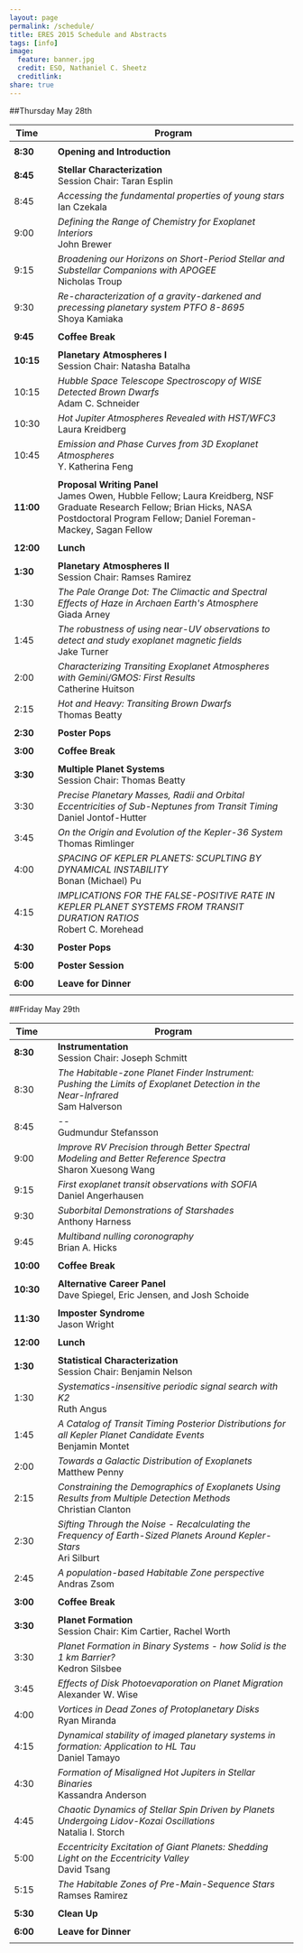 ```yaml
---
layout: page
permalink: /schedule/
title: ERES 2015 Schedule and Abstracts 
tags: [info]
image:
  feature: banner.jpg
  credit: ESO, Nathaniel C. Sheetz
  creditlink: 
share: true
---
```


##Thursday May 28th


Time | | Program
------|------|-----------
 | | 
**8:30**| |**Opening and Introduction**
 | | 
**8:45**| |**Stellar Characterization**<br>Session Chair: Taran Esplin
8:45| |*Accessing the fundamental properties of young stars*<br>Ian Czekala
9:00| |*Defining the Range of Chemistry for Exoplanet Interiors*<br>John Brewer
9:15| |*Broadening our Horizons on Short-Period Stellar and Substellar Companions with APOGEE*<br>Nicholas Troup
9:30| |*Re-characterization of a gravity-darkened and precessing  planetary system PTFO 8-8695*<br>Shoya Kamiaka
 | | 
**9:45**| |**Coffee Break**
 | | 
**10:15**| |**Planetary Atmospheres I**<br>Session Chair: Natasha Batalha
10:15| |*Hubble Space Telescope Spectroscopy of WISE Detected Brown Dwarfs*<br>Adam C. Schneider
10:30| |*Hot Jupiter Atmospheres Revealed with HST/WFC3*<br>Laura Kreidberg
10:45| |*Emission and Phase Curves from 3D Exoplanet Atmospheres*<br>Y. Katherina Feng
 | | 
**11:00**| |**Proposal Writing Panel**<br>James Owen, Hubble Fellow; Laura Kreidberg, NSF Graduate Research Fellow; Brian Hicks, NASA Postdoctoral Program Fellow; Daniel Foreman-Mackey, Sagan Fellow
 | | 
**12:00**| |**Lunch**
 | | 
**1:30**| |**Planetary Atmospheres II**<br>Session Chair: Ramses Ramirez
1:30| |*The Pale Orange Dot: The Climactic and Spectral Effects of Haze in Archaen Earth's Atmosphere*<br>Giada Arney
1:45| |*The robustness of using near-UV observations to detect and study exoplanet magnetic fields*<br>Jake Turner
2:00| |*Characterizing Transiting Exoplanet Atmospheres with Gemini/GMOS: First Results*<br>Catherine Huitson
2:15| |*Hot and Heavy: Transiting Brown Dwarfs*<br>Thomas Beatty
 | | 
**2:30**| |**Poster Pops**
 | | 
**3:00**| |**Coffee Break**
 | | 
**3:30**| |**Multiple Planet Systems**<br>Session Chair: Thomas Beatty
3:30| |*Precise Planetary Masses, Radii and Orbital Eccentricities of Sub-Neptunes from Transit Timing*<br>Daniel Jontof-Hutter
3:45| |*On the Origin and Evolution of the Kepler-36 System*<br>Thomas Rimlinger
4:00| |*SPACING OF KEPLER PLANETS: SCUPLTING BY DYNAMICAL INSTABILITY*<br>Bonan (Michael) Pu
4:15| |*IMPLICATIONS FOR THE FALSE-POSITIVE RATE IN KEPLER PLANET SYSTEMS FROM TRANSIT DURATION RATIOS*<br>Robert C. Morehead
 | | 
**4:30**| |**Poster Pops**
 | | 
**5:00**| |**Poster Session**
 | | 
**6:00**| |**Leave for Dinner**
 | | 

##Friday May 29th

Time | | Program
------|------|-----------
**8:30**| |**Instrumentation**<br>Session Chair: Joseph Schmitt
8:30| |*The Habitable-zone Planet Finder Instrument: Pushing the Limits of Exoplanet Detection in the Near-Infrared*<br>Sam Halverson
8:45| |*--*<br>Gudmundur Stefansson
9:00| |*Improve RV Precision through Better Spectral Modeling and Better Reference Spectra*<br>Sharon Xuesong Wang
9:15| |*First exoplanet transit observations with SOFIA*<br>Daniel Angerhausen
9:30| |*Suborbital Demonstrations of Starshades*<br>Anthony Harness
9:45| |*Multiband nulling coronography*<br>Brian A. Hicks
 | | 
**10:00**| |**Coffee Break**
 | | 
**10:30**| |**Alternative Career Panel**<br>Dave Spiegel, Eric Jensen, and Josh Schoide
 | | 
**11:30**| |**Imposter Syndrome**<br>Jason Wright
 | | 
**12:00**| |**Lunch**
 | | 
**1:30**| |**Statistical Characterization**<br>Session Chair: Benjamin Nelson
1:30| |*Systematics-insensitive periodic signal search with K2*<br>Ruth Angus
1:45| |*A Catalog of Transit Timing Posterior Distributions for all Kepler Planet Candidate Events*<br>Benjamin Montet
2:00| |*Towards a Galactic Distribution of Exoplanets*<br>Matthew Penny
2:15| |*Constraining the Demographics of Exoplanets Using Results from Multiple Detection Methods*<br>Christian Clanton
2:30| |*Sifting Through the Noise - Recalculating the Frequency of Earth-Sized Planets Around Kepler-Stars*<br>Ari Silburt
2:45| |*A population-based Habitable Zone perspective*<br>Andras Zsom
 | | 
**3:00**| |**Coffee Break**
 | | 
**3:30**| |**Planet Formation**<br>Session Chair: Kim Cartier, Rachel Worth
3:30| |*Planet Formation in Binary Systems - how Solid is the 1 km Barrier?*<br>Kedron Silsbee
3:45| |*Effects of Disk Photoevaporation on Planet Migration*<br>Alexander W. Wise
4:00| |*Vortices in Dead Zones of Protoplanetary Disks*<br>Ryan Miranda
4:15| |*Dynamical stability of imaged planetary systems in formation: Application to HL Tau*<br>Daniel Tamayo
4:30| |*Formation of Misaligned Hot Jupiters in Stellar Binaries*<br>Kassandra Anderson
4:45| |*Chaotic Dynamics of Stellar Spin Driven by Planets Undergoing Lidov-Kozai Oscillations*<br>Natalia I. Storch
5:00| |*Eccentricity Excitation of Giant Planets: Shedding Light on the Eccentricity Valley*<br>David Tsang
5:15| |*The Habitable Zones of Pre-Main-Sequence Stars*<br>Ramses Ramirez
 | | 
**5:30**| |**Clean Up**
 | | 
**6:00**| |**Leave for Dinner**
 | | 
